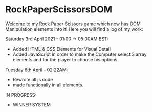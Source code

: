# RockPaperScissorsDOM

Welcome to my Rock Paper Scissors game which now has DOM Manipulation elements into it! Here you will find a log of my work:

Saturday 3rd April 2021 - 01:00 -> 05:00AM BST:
- Added HTML & CSS Elements for Visual Detail
- Added JavaScript in order to make the Computer select 3 array elements and for the player to choose his options.

Tuesday 6th April - 02:22AM:
- Rewrote all js code
- made functionally in all elements.

IN PROGRESS:
- WINNER SYSTEM